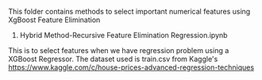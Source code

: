 This folder contains methods to select important numerical features using XgBoost Feature Elimination

1. Hybrid Method-Recursive Feature Elimination Regression.ipynb

This is to select features when we have regression problem using a XGBoost Regressor.
The dataset used is train.csv from Kaggle's
https://www.kaggle.com/c/house-prices-advanced-regression-techniques

